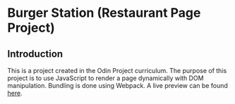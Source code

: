 # Burger Station (Restaurant Page Project)
## Introduction
This is a project created in the Odin Project curriculum. The purpose of this project is to use JavaScript to render a page dynamically with
DOM manipulation. Bundling is done using Webpack. A live preview can be found [here](https://williamandrews2.github.io/RestaurantPage/).
